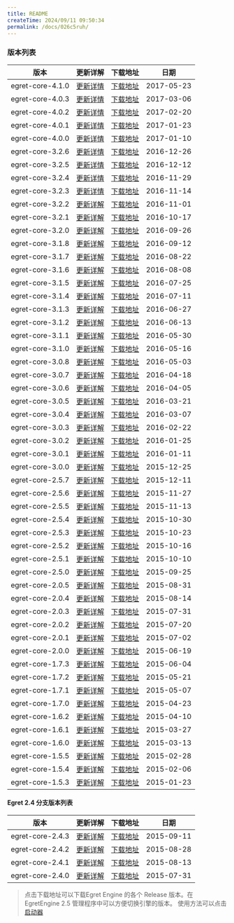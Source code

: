 ```yaml
---
title: README
createTime: 2024/09/11 09:50:34
permalink: /docs/026c5ruh/
---
```

### 版本列表

| 版本 | 更新详解 | 下载地址 | 日期 |
| -- | -- | -- | -- |
| egret-core-4.1.0 | [更新详情](../../../Engine2D/update/update410/README.md) | [下载地址](https://github.com/egret-labs/egret-core/archive/v4.1.0.zip) | 2017-05-23 |
| egret-core-4.0.3 | [更新详情](../../../Engine2D/update/update403/README.md) | [下载地址](https://github.com/egret-labs/egret-core/archive/v4.0.3.zip) | 2017-03-06 |
| egret-core-4.0.2 | [更新详情](../../../Engine2D/update/update402/README.md) | [下载地址](https://github.com/egret-labs/egret-core/archive/v4.0.2.zip) | 2017-02-20 |
| egret-core-4.0.1 | [更新详情](../../../Engine2D/update/update401/README.md) | [下载地址](https://github.com/egret-labs/egret-core/archive/v4.0.1.zip) | 2017-01-23 |
| egret-core-4.0.0 | [更新详情](../../../Engine2D/update/update400/README.md) | [下载地址](https://github.com/egret-labs/egret-core/archive/v4.0.0.zip) | 2017-01-10 |
| egret-core-3.2.6 | [更新详情](../../../Engine2D/update/update326/README.md) | [下载地址](https://github.com/egret-labs/egret-core/archive/v3.2.6.zip) | 2016-12-26 |
| egret-core-3.2.5 | [更新详情](../../../Engine2D/update/update325/README.md) | [下载地址](https://github.com/egret-labs/egret-core/archive/v3.2.5.zip) | 2016-12-12 |
| egret-core-3.2.4 | [更新详情](../../../Engine2D/update/update324/README.md) | [下载地址](https://github.com/egret-labs/egret-core/archive/v3.2.4.zip) | 2016-11-29 |
| egret-core-3.2.3 | [更新详情](../../../Engine2D/update/update323/README.md) | [下载地址](https://github.com/egret-labs/egret-core/archive/v3.2.3.zip) | 2016-11-14 |
| egret-core-3.2.2 | [更新详解](../../../Engine2D/update/update322/README.md) | [下载地址](https://github.com/egret-labs/egret-core/archive/v3.2.2.zip)|2016-11-01|
| egret-core-3.2.1 | [更新详解](../../../Engine2D/update/update321/README.md) | [下载地址](https://github.com/egret-labs/egret-core/archive/v3.2.1.zip)|2016-10-17|
| egret-core-3.2.0 | [更新详解](../../../Engine2D/update/update320/README.md) | [下载地址](https://github.com/egret-labs/egret-core/archive/v3.2.0.zip)|2016-09-26|
| egret-core-3.1.8 | [更新详解](../../../Engine2D/update/update318/README.md) | [下载地址](https://github.com/egret-labs/egret-core/archive/v3.1.8.zip)|2016-09-12|
| egret-core-3.1.7 | [更新详解](../../../Engine2D/update/update317/README.md) | [下载地址](https://github.com/egret-labs/egret-core/archive/v3.1.7.zip)|2016-08-22|
| egret-core-3.1.6 | [更新详解](../../../Engine2D/update/update316/README.md) | [下载地址](https://github.com/egret-labs/egret-core/archive/v3.1.6.zip)|2016-08-08|
| egret-core-3.1.5 | [更新详解](../../../Engine2D/update/update315/README.md) | [下载地址](https://github.com/egret-labs/egret-core/archive/v3.1.5.zip)|2016-07-25|
| egret-core-3.1.4 | [更新详解](../../../Engine2D/update/update314/README.md) | [下载地址](https://github.com/egret-labs/egret-core/archive/v3.1.4.zip)|2016-07-11|
| egret-core-3.1.3 | [更新详解](../../../Engine2D/update/update313/README.md) | [下载地址](http://sedn.egret.com/soft/egret/egret-core-3.1.3.zip)|2016-06-27|
| egret-core-3.1.2 | [更新详解](../../../Engine2D/update/update312/README.md) | [下载地址](http://sedn.egret.com/soft/egret/egret-core-3.1.2.zip)|2016-06-13|
| egret-core-3.1.1 | [更新详解](../../../Engine2D/update/update311/README.md) | [下载地址](http://sedn.egret.com/soft/egret/egret-core-3.1.1.zip)|2016-05-30|
| egret-core-3.1.0 | [更新详解](../../../Engine2D/update/update310/README.md) | [下载地址](http://sedn.egret.com/soft/egret/egret-core-3.1.0.zip)|2016-05-16|
| egret-core-3.0.8 | [更新详解](../../../Engine2D/update/update308/README.md) | [下载地址](http://sedn.egret.com/soft/egret/egret-core-3.0.8.zip)|2016-05-03|
| egret-core-3.0.7 | [更新详解](../../../Engine2D/update/update307/README.md) | [下载地址](http://sedn.egret.com/soft/egret/egret-core-3.0.7.zip)|2016-04-18|
| egret-core-3.0.6 | [更新详解](../../../Engine2D/update/update306/README.md) | [下载地址](http://sedn.egret.com/soft/egret/egret-core-3.0.6.zip)|2016-04-05|
| egret-core-3.0.5 | [更新详解](../../../Engine2D/update/update305/README.md) | [下载地址](http://sedn.egret.com/soft/egret/egret-core-3.0.5.zip)|2016-03-21|
| egret-core-3.0.4 | [更新详解](../../../Engine2D/update/update304/README.md) | [下载地址](http://sedn.egret.com/soft/egret/egret-core-3.0.4.zip)|2016-03-07|
| egret-core-3.0.3 | [更新详解](../../../Engine2D/update/update303/README.md) | [下载地址](http://sedn.egret.com/soft/egret/egret-core-3.0.3.zip)|2016-02-22|
| egret-core-3.0.2 | [更新详解](../../../Engine2D/update/update302/README.md) | [下载地址](http://sedn.egret.com/soft/egret/egret-core-3.0.2.zip)|2016-01-25|
| egret-core-3.0.1 | [更新详解](../../../Engine2D/update/update301/README.md) | [下载地址](http://sedn.egret.com/soft/egret/egret-core-3.0.1.zip)|2016-01-11|
| egret-core-3.0.0 | [更新详解](../../../Engine2D/update/update300/README.md) | [下载地址](http://sedn.egret.com/soft/egret/egret-core-3.0.zip)|2015-12-25|
| egret-core-2.5.7 | [更新详解](../../../Engine2D/update/update257/README.md) | [下载地址](http://sedn.egret.com/soft/egret/egret-core-2.5.7.zip)|2015-12-11|
| egret-core-2.5.6 | [更新详解](../../../Engine2D/update/update256/README.md) | [下载地址](http://sedn.egret.com/soft/egret/egret-core-2.5.6.zip)|2015-11-27|
| egret-core-2.5.5 | [更新详解](../../../Engine2D/update/update255/README.md) | [下载地址](http://sedn.egret.com/soft/egret/egret-core-2.5.5.zip)|2015-11-13|
| egret-core-2.5.4 | [更新详解](../../../Engine2D/update/update254/README.md) | [下载地址](http://sedn.egret.com/soft/egret/egret-core-2.5.4.zip)|2015-10-30|
| egret-core-2.5.3 | [更新详解](../../../Engine2D/update/update253/README.md) | [下载地址](http://sedn.egret.com/soft/egret/egret-core-2.5.3.zip)|2015-10-23|
| egret-core-2.5.2 | [更新详解](../../../Engine2D/update/update252/README.md) | [下载地址](http://sedn.egret.com/soft/egret/egret-core-2.5.2.zip)|2015-10-16|
| egret-core-2.5.1 | [更新详解](../../../Engine2D/update/update251/README.md) | [下载地址](http://sedn.egret.com//soft/egret/egret-core-2.5.1.zip)|2015-10-10|
| egret-core-2.5.0 | [更新详解](../../../Engine2D/update/update250/README.md) | [下载地址](http://sedn.egret.com//soft/egret/egret-core-2.5.0.zip)|2015-09-25|
| egret-core-2.0.5 | [更新详解](https://github.com/egret-labs/egret-core/blob/rc/v2.0.5/docs/cn/2.0.5_ReleaseNotes.md) | [下载地址](http://sedn.egret.com//soft/egret/egret-core-2.0.5.zip) | 2015-08-31 |
| egret-core-2.0.4 | [更新详解](https://github.com/egret-labs/egret-core/blob/2.0.x/docs/cn/2.0.4_ReleaseNotes.md) | [下载地址](http://sedn.egret.com//soft/egret/egret-core-2.0.4.zip) | 2015-08-14 |
| egret-core-2.0.3 | [更新详解](https://github.com/egret-labs/egret-core/blob/2.0.x/docs/cn/2.0.3_ReleaseNotes.md) | [下载地址](http://sedn.egret.com//soft/egret/egret-core-2.0.3.zip) | 2015-07-31 |
| egret-core-2.0.2 | [更新详解](http://edn.egret.com/cn/docs/page/482)  | [下载地址](http://sedn.egret.com//soft/egret/egret-core-2.0_final.zip) | 2015-07-20 |
| egret-core-2.0.1 | [更新详解](http://edn.egret.com/cn/docs/page/413) | [下载地址](http://sedn.egret.com//soft/egret/egret-core-2.0_rc2.zip) | 2015-07-02 |
| egret-core-2.0.0 | [更新详解](http://edn.egret.com/cn/docs/page/412) | [下载地址](http://sedn.egret.com//soft/egret/egret-core-2.0_rc1.zip) | 2015-06-19|
| egret-core-1.7.3 | [更新详解](https://github.com/egret-labs/egret-core/blob/master/docs/cn/1.7.3_ReleaseNotes.md) | [下载地址](http://sedn.egret.com//soft/egret/egret-core-1.7.3.zip) | 2015-06-04 |
| egret-core-1.7.2 | [更新详解](https://github.com/egret-labs/egret-core/blob/master/docs/cn/1.7.2_ReleaseNotes.md) | [下载地址](http://sedn.egret.com//soft/egret/egret-core-1.7.2.zip) | 2015-05-21 |
| egret-core-1.7.1 | [更新详解](https://github.com/egret-labs/egret-core/blob/master/docs/cn/1.7.1_ReleaseNotes.md) | [下载地址](http://sedn.egret.com//soft/egret/egret-core-1.7.1.zip) | 2015-05-07 |
| egret-core-1.7.0 | [更新详解](https://github.com/egret-labs/egret-core/blob/master/docs/cn/1.7.0_ReleaseNotes.md) | [下载地址](http://sedn.egret.com//soft/egret/egret-core-1.7.0.zip) | 2015-04-23|
| egret-core-1.6.2 | [更新详解](https://github.com/egret-labs/egret-core/blob/master/docs/cn/1.6.2_ReleaseNotes.md) | [下载地址](http://sedn.egret.com//soft/egret/egret-core-1.6.2.zip) | 2015-04-10 |
| egret-core-1.6.1 | [更新详解](https://github.com/egret-labs/egret-core/blob/master/docs/cn/1.6.1_ReleaseNotes.md) | [下载地址](http://sedn.egret.com//soft/egret/egret-core-1.6.1.zip) | 2015-03-27 |
| egret-core-1.6.0 | [更新详解](https://github.com/egret-labs/egret-core/blob/master/docs/cn/1.6.0_ReleaseNotes.md) | [下载地址](http://sedn.egret.com//soft/egret/egret-core-1.6.0.zip) | 2015-03-13 |
| egret-core-1.5.5 | [更新详解](https://github.com/egret-labs/egret-core/blob/master/docs/cn/1.5.5_ReleaseNotes.md) | [下载地址](http://sedn.egret.com//soft/egret/egret-core-1.5.5.zip) | 2015-02-28 |
| egret-core-1.5.4 | [更新详解](https://github.com/egret-labs/egret-core/blob/master/docs/cn/1.5.4_ReleaseNotes.md) | [下载地址](http://sedn.egret.com//soft/egret/egret-core-1.5.4.zip) | 2015-02-06 |
| egret-core-1.5.3 | [更新详解](https://github.com/egret-labs/egret-core/blob/master/docs/cn/1.5.3_ReleaseNotes.md) | [下载地址](http://sedn.egret.com//soft/egret/egret-core-1.5.3.zip) | 2015-01-23 |


#### Egret 2.4 分支版本列表


| 版本 | 更新详解 | 下载地址 | 日期 |
| -- | -- | -- | -- |
| egret-core-2.4.3 | [更新详解](https://github.com/egret-labs/egret-core/blob/master/docs/cn/2.4.3_ReleaseNotes.md) | [下载地址](http://sedn.egret.com//soft/egret/egret-core-2.4.3.zip) | 2015-09-11|
| egret-core-2.4.2 | [更新详解](https://github.com/egret-labs/egret-core/blob/master/docs/cn/2.4.2_ReleaseNotes.md) | [下载地址](http://sedn.egret.com//soft/egret/egret-core-2.4.2.zip) | 2015-08-28 |
| egret-core-2.4.1 | [更新详解](https://github.com/egret-labs/egret-core/blob/master/docs/cn/2.4.1_ReleaseNotes.md) | [下载地址](http://sedn.egret.com//soft/egret/egret-core-2.4.1.zip) | 2015-08-13 |
| egret-core-2.4.0 | [更新详解](https://github.com/egret-labs/egret-core/blob/master/docs/cn/2.4.0_ReleaseNotes.md) | [下载地址](http://sedn.egret.com//soft/egret/egret-core-2.4.0.zip) | 2015-07-31 |


>点击下载地址可以下载Egret Engine 的各个 Release 版本。在 EgretEngine 2.5 管理程序中可以方便切换引擎的版本。
>使用方法可以点击 [启动器](../../../Engine2D/projectConfig/launcherManager/README.md)
